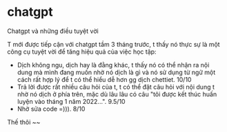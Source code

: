 # chatgpt
Chatgpt và những điều tuyệt vời

T mới được tiếp cận với chatgpt tầm 3 tháng trước, t thấy nó thực sự là một công cụ tuyệt vời để tăng hiệu quả của việc học tập:
- Dịch không ngu, dịch hay là đằng khác, t thấy nó có thể nhận ra nội dung mà mình đang muốn nhờ nó dịch là gì và nó sử dụng từ ngữ một cách rất hợp lý để t có thể hiểu dễ hơn gg dịch chettiet. 10/10
- Trả lời được rất nhiều câu hỏi của t, t có thể đặt câu hỏi với nội dung t nhờ nó dịch ở phía trên, mặc dù lâu lâu có câu "tôi được kết thúc huấn luyện vào tháng 1 năm 2022...". 9.5/10
- Nhờ sửa code =))). 8/10

Thế thôi ~~ 
